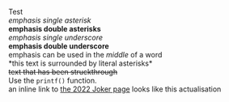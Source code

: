 Test <br>
*emphasis single asterisk* <br>
**emphasis double asterisks** <br>
_emphasis single underscore_ <br>
__emphasis double underscore__ <br>
emphasis can be used in the *middle* of a word <br>
\*this text is surrounded by literal asterisks\* <br>
~~text that has been struckthrough~~ <br>
Use the `printf()` function. <br>
an inline link to [the 2022 Joker page](https://motsmachines.github.io/joker/clef/2021/test_MarkDown_JBoccou) looks like this
actualisation
